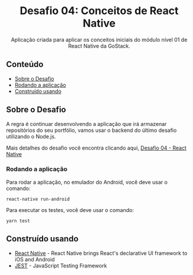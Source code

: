 <h1 align="center">Desafio 04: Conceitos de React Native</h1>

<p align="center">Aplicação criada para aplicar os conceitos iniciais do módulo nível 01 de React Native da GoStack.
    <br>
</p>

## Conteúdo

- [Sobre o Desafio](#getting_started)
- [Rodando a aplicação](#running)
- [Construído usando](#built_using)

## Sobre o Desafio <a name = "getting_started"></a>

A regra é continuar desenvolvendo a aplicação que irá armazenar repositórios do seu portfólio, vamos usar o backend do último desafio utilizando o Node.js.

Mais detalhes do desafio você encontra clicando aqui, [Desafio 04 - React Native](https://github.com/rocketseat-education/bootcamp-gostack-desafios/tree/master/desafio-conceitos-react-native)

### Rodando a aplicação <a name = "running"></a>

Para rodar a aplicação, no emulador do Android, você deve usar o comando:

```
react-native run-android
```

Para executar os testes, você deve usar o comando:

```
yarn test
```

## Construído usando <a name = "built_using"></a>

- [React Native](https://reactnative.dev/) - React Native brings React's declarative UI framework to iOS and Android
- [JEST](https://jestjs.io//) - JavaScript Testing Framework
